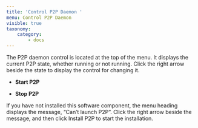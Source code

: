 ```yaml
---
title: 'Control P2P Daemon '
menu: Control P2P Daemon 
visible: true
taxonomy:
    category:
        - docs
---
```


The P2P daemon control is located at the top of the menu. It displays the current P2P state, whether running or not running. Click the right arrow beside the state to display the control for changing it.

* **Start P2P**   
![]()

* **Stop P2P**
![]()

If you have not installed this software component, the menu heading displays the message, “Can’t launch P2P”. Click the right arrow beside the message, and then click Install P2P to start the installation.   
![]()

